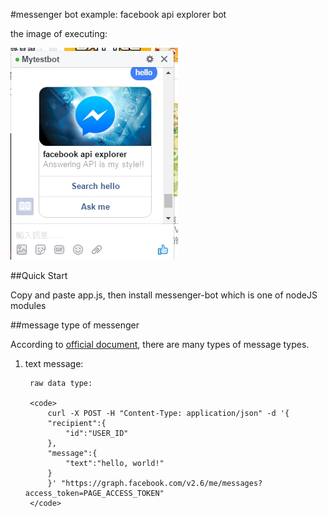 #messenger bot example: facebook api explorer bot

the image of executing:

<img src="img/messenger-bot-image.jpg">

##Quick Start

Copy and paste app.js, then install messenger-bot which is one of nodeJS modules

##message type of messenger

According to <a href="https://developers.facebook.com/docs/messenger-platform">official document</a>, there are many types of message types.

1. text message:

        raw data type:

        <code>
            curl -X POST -H "Content-Type: application/json" -d '{
            "recipient":{
                "id":"USER_ID"
            },
            "message":{
                "text":"hello, world!"
            }
            }' "https://graph.facebook.com/v2.6/me/messages?access_token=PAGE_ACCESS_TOKEN" 
        </code>
